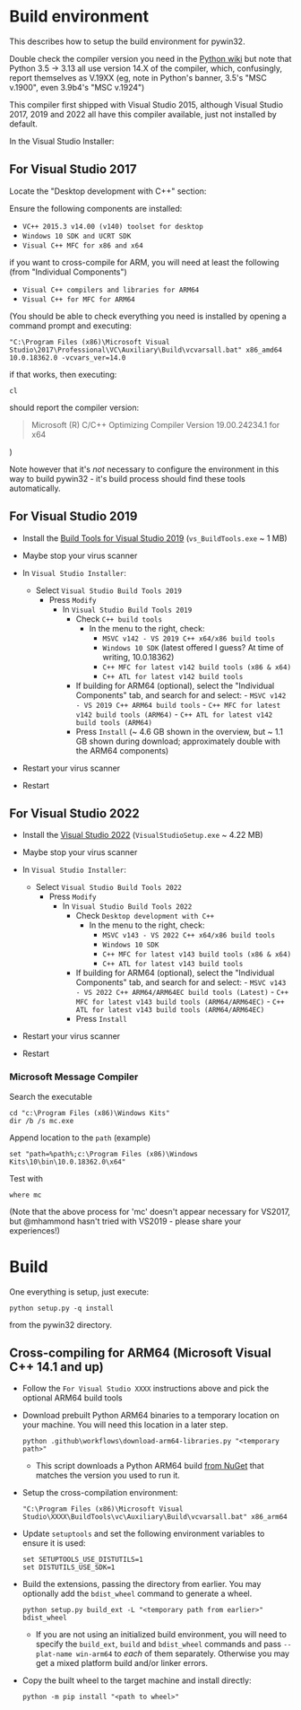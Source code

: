 # Build environment

This describes how to setup the build environment for pywin32.

Double check the compiler version you need in the [Python wiki](https://wiki.python.org/moin/WindowsCompilers)
but note that Python 3.5 -> 3.13 all use version 14.X of the compiler, which,
confusingly, report themselves as V.19XX (eg, note in Python's banner,
3.5's "MSC v.1900", even 3.9b4's "MSC v.1924")

This compiler first shipped with Visual Studio 2015, although Visual Studio
2017, 2019 and 2022 all have this compiler available, just not installed
by default.

In the Visual Studio Installer:

## For Visual Studio 2017

Locate the "Desktop development with C++" section:

Ensure the following components are installed:

- `VC++ 2015.3 v14.00 (v140) toolset for desktop`
- `Windows 10 SDK and UCRT SDK`
- `Visual C++ MFC for x86 and x64`

if you want to cross-compile for ARM, you will need at least the following (from "Individual Components")

- `Visual C++ compilers and libraries for ARM64`
- `Visual C++ for MFC for ARM64`

(You should be able to check everything you need is installed by opening a
command prompt and executing:

```shell
"C:\Program Files (x86)\Microsoft Visual Studio\2017\Professional\VC\Auxiliary\Build\vcvarsall.bat" x86_amd64 10.0.18362.0 -vcvars_ver=14.0
```

if that works, then executing:

```shell
cl
```

should report the compiler version:
> Microsoft (R) C/C++ Optimizing Compiler Version 19.00.24234.1 for x64

)

Note however that it's *not* necessary to configure the environment in this
way to build pywin32 - it's build process should find these tools automatically.

## For Visual Studio 2019

- Install the [Build Tools for Visual Studio 2019](https://visualstudio.microsoft.com/thank-you-downloading-visual-studio/?sku=BuildTools&rel=16#) (`vs_BuildTools.exe` ~ 1 MB)

- Maybe stop your virus scanner
- In `Visual Studio Installer`:
  - Select `Visual Studio Build Tools 2019`
    - Press `Modify`
      - In `Visual Studio Build Tools 2019`
        - Check `C++ build tools`
          - In the menu to the right, check:
            - `MSVC v142 - VS 2019 C++ x64/x86 build tools`
            - `Windows 10 SDK` (latest offered I guess? At time of writing, 10.0.18362)
            - `C++ MFC for latest v142 build tools (x86 & x64)`
            - `C++ ATL for latest v142 build tools`
        - If building for ARM64 (optional), select the "Individual Components" tab, and search for and select:
              - `MSVC v142 - VS 2019 C++ ARM64 build tools`
              - `C++ MFC for latest v142 build tools (ARM64)`
              - `C++ ATL for latest v142 build tools (ARM64)`
        - Press `Install` (~ 4.6 GB shown in the overview, but ~ 1.1 GB shown during download; approximately double with the ARM64 components)
- Restart your virus scanner
- Restart

## For Visual Studio 2022

- Install the [Visual Studio 2022](https://visualstudio.microsoft.com/downloads/) (`VisualStudioSetup.exe` ~ 4.22 MB)

- Maybe stop your virus scanner
- In `Visual Studio Installer`:
  - Select `Visual Studio Build Tools 2022`
    - Press `Modify`
      - In `Visual Studio Build Tools 2022`
        - Check `Desktop development with C++`
          - In the menu to the right, check:
            - `MSVC v143 - VS 2022 C++ x64/x86 build tools`
            - `Windows 10 SDK`
            - `C++ MFC for latest v143 build tools (x86 & x64)`
            - `C++ ATL for latest v143 build tools`
        - If building for ARM64 (optional), select the "Individual Components" tab, and search for and select:
              - `MSVC v143 - VS 2022 C++ ARM64/ARM64EC build tools (Latest)`
              - `C++ MFC for latest v143 build tools (ARM64/ARM64EC)`
              - `C++ ATL for latest v143 build tools (ARM64/ARM64EC)`
        - Press `Install`
- Restart your virus scanner
- Restart

### Microsoft Message Compiler

Search the executable

```shell
cd "c:\Program Files (x86)\Windows Kits"
dir /b /s mc.exe
```

Append location to the `path` (example)

```shell
set "path=%path%;c:\Program Files (x86)\Windows Kits\10\bin\10.0.18362.0\x64"
```

Test with

```shell
where mc
```

(Note that the above process for 'mc' doesn't appear necessary for VS2017, but
@mhammond hasn't tried with VS2019 - please share your experiences!)

# Build

One everything is setup, just execute:

```shell
python setup.py -q install
```

from the pywin32 directory.

## Cross-compiling for ARM64 (Microsoft Visual C++ 14.1 and up)

- Follow the `For Visual Studio XXXX` instructions above and pick the optional ARM64 build tools

- Download prebuilt Python ARM64 binaries to a temporary location on your machine. You will need this location in a later step.

    ```shell
    python .github\workflows\download-arm64-libraries.py "<temporary path>"
    ```

  - This script downloads a Python ARM64 build [from NuGet](https://www.nuget.org/packages/pythonarm64/#versions-tab) that matches the version you used to run it.
- Setup the cross-compilation environment:

    ```shell
    "C:\Program Files (x86)\Microsoft Visual Studio\XXXX\BuildTools\vc\Auxiliary\Build\vcvarsall.bat" x86_arm64
    ```

- Update `setuptools` and set the following environment variables to ensure it is used:

    ```shell
    set SETUPTOOLS_USE_DISTUTILS=1
    set DISTUTILS_USE_SDK=1
    ```

- Build the extensions, passing the directory from earlier. You may optionally add the `bdist_wheel` command to generate a wheel.

    ```shell
    python setup.py build_ext -L "<temporary path from earlier>" bdist_wheel
    ```

  - If you are not using an initialized build environment, you will need to specify the `build_ext`, `build` and `bdist_wheel` commands and pass `--plat-name win-arm64` to *each* of them separately. Otherwise you may get a mixed platform build and/or linker errors.

- Copy the built wheel to the target machine and install directly:

    ```shell
    python -m pip install "<path to wheel>"
    ```
